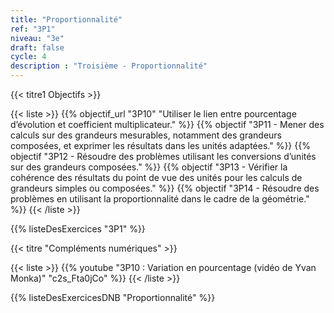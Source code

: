 ```yaml
---
title: "Proportionnalité"
ref: "3P1"
niveau: "3e"
draft: false
cycle: 4
description : "Troisième - Proportionnalité"
---
```



{{< titre1 Objectifs >}}

{{< liste >}}
	{{% objectif_url "3P10"  "Utiliser le lien entre pourcentage d’évolution et coefficient multiplicateur." %}}
	{{% objectif "3P11 - Mener des calculs sur des grandeurs mesurables, notamment des grandeurs composées, et exprimer les résultats dans les unités adaptées." %}}
	{{% objectif "3P12 - Résoudre des problèmes utilisant les conversions d’unités sur des grandeurs composées." %}}
	{{% objectif "3P13 - Vérifier la cohérence des résultats du point de vue des unités pour les calculs de grandeurs simples ou composées." %}}
	{{% objectif "3P14 - Résoudre des problèmes en utilisant la proportionnalité dans le cadre de la géométrie." %}}
{{< /liste >}}


{{% listeDesExercices "3P1" %}}




{{< titre "Compléments numériques" >}}

{{< liste >}}
	{{% youtube "3P10 : Variation en pourcentage (vidéo de Yvan Monka)" "c2s_Fta0jCo" %}}
{{< /liste >}}


{{% listeDesExercicesDNB "Proportionnalité" %}}


